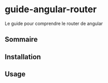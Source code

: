 # guide-angular-router
Le guide pour comprendre le router de angular

## Sommaire

## Installation

## Usage
